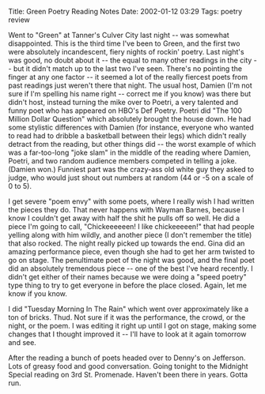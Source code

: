Title: Green Poetry Reading Notes
Date: 2002-01-12 03:29
Tags: poetry review

Went to "Green" at Tanner's Culver City last night -- was somewhat
disappointed. This is the third time I've been to Green, and the first
two were absolutely incandescent, fiery nights of rockin' poetry. Last
night's was good, no doubt about it -- the equal to many other readings
in the city -- but it didn't match up to the last two I've seen. There's
no pointing the finger at any one factor -- it seemed a lot of the
really fiercest poets from past readings just weren't there that night.
The usual host, Damien (I'm not sure if I'm spelling his name right --
correct me if you know) was there but
didn't host, instead turning the mike over to Poetri, a very talented
and funny poet who has appeared on HBO's Def Poetry. Poetri did
"The 100 Million Dollar Question" which absolutely brought the house down. He had some
stylistic differences with Damien (for instance, everyone who wanted to
read had to dribble a basketball between their legs) which didn't really
detract from the reading, but other things did -- the worst example of
which was a far-too-long "joke slam" in the middle of the reading where
Damien, Poetri, and two random audience members competed in telling a
joke. (Damien won.) Funniest part was the crazy-ass old white guy they
asked to judge, who would just shout out numbers at random (44 or -5 on
a scale of 0 to 5).

I get severe "poem envy" with some poets, where I really wish I had
written the pieces they do. That never happens with Wayman
Barnes, because I know I couldn't get
away with half the shit he pulls off so well. He did a piece I'm going
to call, "Chickeeeeeen! I like chickeeeeen!" that had people yelling
along with him wildly, and another piece (I don't remember the title)
that also rocked. The night really picked up towards the end. Gina did
an amazing performance piece, even though she had to get her arm twisted
to go on stage. The penultimate poet of the night was good, and the
final poet did an absolutely tremendous piece -- one of the best I've
heard recently. I didn't get either of their names because we were doing
a "speed poetry" type thing to try to get everyone in before the place
closed. Again, let me know if you know.

I did "Tuesday Morning In The Rain" which went over approximately like a ton of bricks. Thud. Not sure if it
was the performance, the crowd, or the night, or the poem. I was editing
it right up until I got on stage, making some changes that I thought
improved it -- I'll have to look at it again tomorrow and see.

After the reading a bunch of poets headed over to Denny's on Jefferson.
Lots of greasy food and good conversation. Going tonight to the Midnight Special reading on 3rd St. Promenade.
Haven't been there in years. Gotta run.
